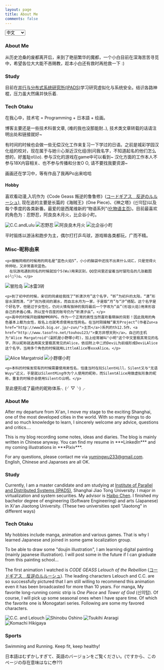 ```yaml
---
layout: page
title: About Me
comments: false
---
```


<!-- Language Selector -->
<select class="sel-lang" onchange= "onLanChange(this.options[this.options.selectedIndex].value)">
  <option value="0" selected>中文</font> </option>
  <option value="1"> <font>English</font> </option>
  <option value="2"> <font>日本語</font> </option>
</select>

<!-- Chinese Version -->
<div class="zh">

  <h3>About Me</h3>

  <p>从历史沧桑的废都离开后，来到了艳丽繁华的魔都，一个小白目前在深海苦苦寻觅中，希望各位大大能不吝赐教，趁本小白还有救时再抢救一下 :)</p>

  <h3>Study</h3>

  <p>目前在<a href="http://ipads.se.sjtu.edu.cn/zh">并行与分布式系统研究所(IPADS)</a>学习研究虚拟化与系统安全。结识各路神棍，压力虽大然痛并快乐着.</p>

  <h3>Tech Otaku</h3>

  <p>在我心中，技术宅 = Programming + 日本語 + 绘画。</p>

  <p>博客主要还是一些技术科普文章, (难的我也没那能耐..), 技术类文章转载的话请注明出处和链接就好~</p>

  <p>有时间的时候也会做一些无偿汉化工作来复习一下学过的日语。之前是城彩学园汉化组的校对，现在属于与她❀心渐近汉化组(别问我名字，不知道起名的他们怎么想的，好羞耻o\\\o).
  参与汉化的游戏在game中可以看到~ 汉化方面的工作本人不参与18X内容相关、也不参与传播和分发O O, 请不要找我要资源~</p>

  <p>画画还在学习中，等有作品了我再Po出来哈哈</p>

  <h4>Hobby</h4>

  <p>喜欢看动漫,入坑作为《Code Geass 叛逆的鲁鲁修》(<a href="http://www.geass.jp/first/story.html">コードギアス　反逆のルルーシュ</a>), 现在追的主要是长篇的《海贼王》(One Piece)、《神之塔》(신의탑)以及每个季度的各类新番。最爱的是西尾维新的“物语系列"(<a href="http://www.bakemonogatari.com/">化物语主页</a>)。目前最喜欢的角色为：忍野忍，阿良良木月火，比企谷小町。</p>

  <p>
  <img src="/images/about-lulu250.jpg" title="C.C.andLulu" style="display: inline-block">
  <img src="/images/about-shinobu250.jpg" title="忍野忍" style="display: inline-block">
  <img src="/images/about-tsuki250.jpg" title="阿良良木月火" style="display: inline-block">
  <img src="/images/about-komochi250.jpg" title="比企谷小町" style="display: inline-block">
  </p>

  <p>平时锻炼以游泳和跑步为主，偶尔打打乒乓球，游戏嘛各类都玩，广而不精。</p>

  <h3>Misc-昵称由来</h3>

    <p>接触网络的时候用的网名是“蓝色火焰5”，小小的脑袋中还找不出来什么词汇，只是觉得火帅帅哒，又非常喜欢蓝色。
      在玩游戏遇到同名的时候就加个5(Wu)用来区别，QQ空间里还留着当时冒险岛的几张截图o(╯□╰)o。</p>


  <p>
  <img src="/images/about-maplestory1320x200.jpg" title="冒险岛" style="display: inline-block">
  <img src="/images/about-maplestory2320x200.jpg" title="冰雷3转" style="display: inline-block"></p>

    <p>到了初中的时候，亲切的同桌给我找了“昕潇汐月”这个名字，“昕”为初升的太阳，“潇”形容水深而清，“汐”则为夜间的潮水，而自古水月为一家，于是取“月”与“汐”搭配。这个名字是个好名字，但是过于女性化，仍对火情有独钟的我将最后一个字改为“焱”(形容火焰)用来形容自己的矛盾心情。所以至今百度的账号仍为“昕潇汐焱”。</p>
    <p>高中的时候开始接触MMORPG，作为一个正常的男性当然喜欢看萌妹的背影！因此我用的角色基本上都为女性，取名上也就考虑使用女性网名。在当时刚接触“東方Project”(作者Zun<a href="http://www16.big.or.jp/~zun/">主页</a>)系列的th12.5作，<a href="http://www.tasofro.net/touhou123/">東方非想天則</a>。自己的主机为"Alice Margatroid"(副机是小野塚小町)，加上经常被叫"小明"这个中文里极其常见的名字，所以昵称就选用英文里极其常见的Alice，依旧附上中二的DeviL为前缀形成DeviLAlice这个名字。当用多个角色的时候就用LittleAlice等xxxAlice。</p>


  <p><img src="/images/about-alice320x200.jpg" title="Alice Margatroid" style="display: inline-block" >
  <img src="/images/about-komachi320x200.jpg" title="小野塚小町" style="display: inline-block"></p>

    <p>本科的时候发现有的时候需要使用男性名，恰逢当时在玩SilentHill，Silent又与"无语Wuyu"近义，于是就以SilentMing作为个人使用的昵称，而SilentAlice用做虚拟形象的昵称，重复的时候亦会使用Silentの尛明。</p>


  <p>至此便形成了最终的昵称体系╮(╯▽╰)╭</p>
</div>

<!-- English Version -->
<div class="en">
  <h3>About Me</h3>

  <p>
  After my departure from Xi'an, I move my stage to the exciting Shanghai, one of the most developed cities in the world.
  With so many things to do and so much knowledge to learn, I sincerely welcome any advice, questions and critics.&hellip;
  </p>

  <p> This is my blog recording some notes, ideas and diaries. The blog is mainly written in Chinese anyway. 
  You can find my resume in ***LinkedIn*** and my coming illustrations in ***Pixiv***.</p> 
  <p> For any questions, please contact me via <a href="mailto:yumingwu233@gmail.com">yumingwu233@gmail.com</a>. English, Chinese and Japanses are all OK.</p>

  <h3>Study</h3>
  <p>Currently, I am a master candidate and am studying at <a href="http://ipads.se.sjtu.edu.cn/">Institute of Parallel and Distributed Systems (IPADS)</a>, Shanghai Jiao Tong University. I major in virtualization and system securities. My advisor is <a href="http://ipads.se.sjtu.edu.cn/doku.php?id=pub:members:haibo_chen">Haibo Chen</a>. I finished my bachelor degree of engineering (Software Engineering) and arts (Japanese) in Xi'an Jiaotong University. (These two universities spell "Jiaotong" in different ways)
  </p>

  <h3>Tech Otaku</h3>

  <p>
  My hobbies include manga, animation and various games. That is why I learned Japanese and joined in some game localization group. 

  To be able to draw some "doujin illustration", I am learning digital painting (mainly japanese illustration). I will post some in the future if I can graduate from this painting school... 
  </p>

  <p>The first animation I watched is <font style="font-style:italic">CODE GEASS Lelouch of the Rebellion</font> (<a href="http://www.geass.jp/first/story.html">コードギアス　反逆のルルーシュ</a>). The leading characters Lelouch and C.C. are so successfully pictured that I am still willing to recommend this animation
  even it has been broadcasted for more than 10 years. 
  For manga, My favorite long-running comic strip is <font style="font-style:italic">One Piece</font> and <font style="font-style:italic">Tower of God</font> (신의탑). Of course, I will pick up some seasonal ones when I have spare time. Of which the favorite one is Monogatari series. Following are some my favored characters.

  <p><img src="/images/about-lulu250.jpg" title="C.C. and Lelouch" style="display: inline-block">
  <img src="/images/about-shinobu250.jpg" title="Shinobu Oshino" style="display: inline-block">
  <img src="/images/about-tsuki250.jpg" title="Tsukihi Araragi" style="display: inline-block">
  <img src="/images/about-komochi250.jpg" title="Komachi Hikigaya" style="display: inline-block"></p>

  <h3>Sports</h3>

  Swimming and Running. Keep fit, keep healthy!
</div>

  <!-- Japanses Version -->
  <div class="jp">
    <p>
    日本語はむずかしすぎて、英語のバージョンをご覧ください。(ですから、このページの存在意味はなに😳??)
    </p>
  </div>

<!-- Handle Language Change -->
<script type="text/javascript">
// get nodes
var $zh = document.querySelector(".zh");
var $en = document.querySelector(".en");
var $jp = document.querySelector(".jp");

var $select = document.querySelector("select");

// bind hashchange event
window.addEventListener('hashchange', _render);

// handle render
function _render(){
  var _hash = window.location.hash;
  if(_hash == "#jp") {
    $select.selectedIndex = 2;
    $zh.style.display = "none";
    $en.style.display = "none";
    $jp.style.display = "block";
  } else if (_hash == "#zh") {
    // not trigger onChange, otherwise cause a loop call.
    $select.selectedIndex = 0;
    $zh.style.display = "block";
    $en.style.display = "none";
    $jp.style.display = "none";
  } else { // Eng by default
    $select.selectedIndex = 1;
    $en.style.display = "block";
    $zh.style.display = "none";
    $jp.style.display = "none";
  }
}

// handle select change
function onLanChange(index){
  if (index == 0) {
    window.location.hash = "#zh"
  } else if (index == 2) {
    window.location.hash = "#jp"
  } else {
    window.location.hash = "#en"
  }
}

// init
_render();
</script>
